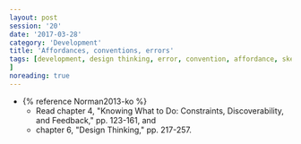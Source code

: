 ```yaml
--- 
layout: post 
session: '20' 
date: '2017-03-28' 
category: 'Development' 
title: 'Affordances, conventions, errors' 
tags: [development, design thinking, error, convention, affordance, skeuomorphism			
] 
noreading: true
--- 
```


  - {% reference Norman2013-ko %}
    - Read chapter 4, "Knowing What to Do: Constraints, Discoverability, and Feedback," pp. 123-161, and
    - chapter 6, "Design Thinking," pp. 217-257.

<excerpt/>
